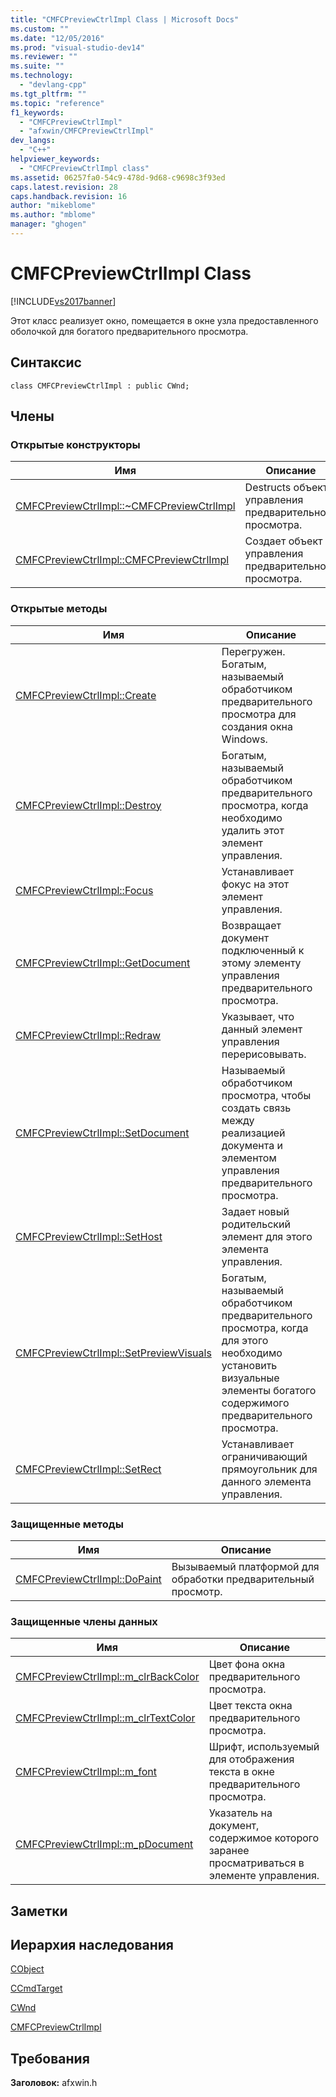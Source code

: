 ```yaml
---
title: "CMFCPreviewCtrlImpl Class | Microsoft Docs"
ms.custom: ""
ms.date: "12/05/2016"
ms.prod: "visual-studio-dev14"
ms.reviewer: ""
ms.suite: ""
ms.technology: 
  - "devlang-cpp"
ms.tgt_pltfrm: ""
ms.topic: "reference"
f1_keywords: 
  - "CMFCPreviewCtrlImpl"
  - "afxwin/CMFCPreviewCtrlImpl"
dev_langs: 
  - "C++"
helpviewer_keywords: 
  - "CMFCPreviewCtrlImpl class"
ms.assetid: 06257fa0-54c9-478d-9d68-c9698c3f93ed
caps.latest.revision: 28
caps.handback.revision: 16
author: "mikeblome"
ms.author: "mblome"
manager: "ghogen"
---
```

# CMFCPreviewCtrlImpl Class
[!INCLUDE[vs2017banner](../../assembler/inline/includes/vs2017banner.md)]

Этот класс реализует окно, помещается в окне узла предоставленного оболочкой для богатого предварительного просмотра.  
  
## Синтаксис  
  
```  
class CMFCPreviewCtrlImpl : public CWnd;  
```  
  
## Члены  
  
### Открытые конструкторы  
  
|Имя|Описание|  
|---------|--------------|  
|[CMFCPreviewCtrlImpl::~CMFCPreviewCtrlImpl](../Topic/CMFCPreviewCtrlImpl::~CMFCPreviewCtrlImpl.md)|Destructs объект управления предварительного просмотра.|  
|[CMFCPreviewCtrlImpl::CMFCPreviewCtrlImpl](../Topic/CMFCPreviewCtrlImpl::CMFCPreviewCtrlImpl.md)|Создает объект управления предварительного просмотра.|  
  
### Открытые методы  
  
|Имя|Описание|  
|---------|--------------|  
|[CMFCPreviewCtrlImpl::Create](../Topic/CMFCPreviewCtrlImpl::Create.md)|Перегружен.  Богатым, называемый обработчиком предварительного просмотра для создания окна Windows.|  
|[CMFCPreviewCtrlImpl::Destroy](../Topic/CMFCPreviewCtrlImpl::Destroy.md)|Богатым, называемый обработчиком предварительного просмотра, когда необходимо удалить этот элемент управления.|  
|[CMFCPreviewCtrlImpl::Focus](../Topic/CMFCPreviewCtrlImpl::Focus.md)|Устанавливает фокус на этот элемент управления.|  
|[CMFCPreviewCtrlImpl::GetDocument](../Topic/CMFCPreviewCtrlImpl::GetDocument.md)|Возвращает документ подключенный к этому элементу управления предварительного просмотра.|  
|[CMFCPreviewCtrlImpl::Redraw](../Topic/CMFCPreviewCtrlImpl::Redraw.md)|Указывает, что данный элемент управления перерисовывать.|  
|[CMFCPreviewCtrlImpl::SetDocument](../Topic/CMFCPreviewCtrlImpl::SetDocument.md)|Называемый обработчиком просмотра, чтобы создать связь между реализацией документа и элементом управления предварительного просмотра.|  
|[CMFCPreviewCtrlImpl::SetHost](../Topic/CMFCPreviewCtrlImpl::SetHost.md)|Задает новый родительский элемент для этого элемента управления.|  
|[CMFCPreviewCtrlImpl::SetPreviewVisuals](../Topic/CMFCPreviewCtrlImpl::SetPreviewVisuals.md)|Богатым, называемый обработчиком предварительного просмотра, когда для этого необходимо установить визуальные элементы богатого содержимого предварительного просмотра.|  
|[CMFCPreviewCtrlImpl::SetRect](../Topic/CMFCPreviewCtrlImpl::SetRect.md)|Устанавливает ограничивающий прямоугольник для данного элемента управления.|  
  
### Защищенные методы  
  
|Имя|Описание|  
|---------|--------------|  
|[CMFCPreviewCtrlImpl::DoPaint](../Topic/CMFCPreviewCtrlImpl::DoPaint.md)|Вызываемый платформой для обработки предварительный просмотр.|  
  
### Защищенные члены данных  
  
|Имя|Описание|  
|---------|--------------|  
|[CMFCPreviewCtrlImpl::m\_clrBackColor](../Topic/CMFCPreviewCtrlImpl::m_clrBackColor.md)|Цвет фона окна предварительного просмотра.|  
|[CMFCPreviewCtrlImpl::m\_clrTextColor](../Topic/CMFCPreviewCtrlImpl::m_clrTextColor.md)|Цвет текста окна предварительного просмотра.|  
|[CMFCPreviewCtrlImpl::m\_font](../Topic/CMFCPreviewCtrlImpl::m_font.md)|Шрифт, используемый для отображения текста в окне предварительного просмотра.|  
|[CMFCPreviewCtrlImpl::m\_pDocument](../Topic/CMFCPreviewCtrlImpl::m_pDocument.md)|Указатель на документ, содержимое которого заранее просматриваться в элементе управления.|  
  
## Заметки  
  
## Иерархия наследования  
 [CObject](../Topic/CObject%20Class.md)  
  
 [CCmdTarget](../Topic/CCmdTarget%20Class.md)  
  
 [CWnd](../Topic/CWnd%20Class.md)  
  
 [CMFCPreviewCtrlImpl](../../mfc/reference/cmfcpreviewctrlimpl-class.md)  
  
## Требования  
 **Заголовок:** afxwin.h
